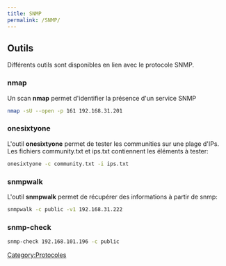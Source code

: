 ```yaml
---
title: SNMP
permalink: /SNMP/
---
```


Outils
------

Différents outils sont disponibles en lien avec le protocole SNMP.

### nmap

Un scan **nmap** permet d'identifier la présence d'un service SNMP

``` bash
nmap -sU --open -p 161 192.168.31.201
```

### onesixtyone

L'outil **onesixtyone** permet de tester les communities sur une plage d'IPs. Les fichiers community.txt et ips.txt contiennent les éléments à tester:

``` bash
onesixtyone -c community.txt -i ips.txt
```

### snmpwalk

L'outil **snmpwalk** permet de récupérer des informations à partir de snmp:

``` bash
snmpwalk -c public -v1 192.168.31.222
```

### snmp-check

``` bash
snmp-check 192.168.101.196 -c public
```

[Category:Protocoles](/Category:Protocoles "wikilink")